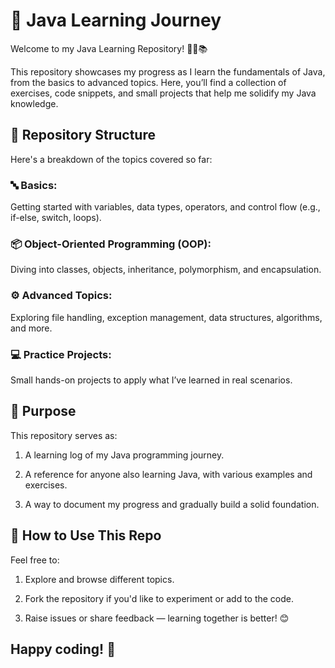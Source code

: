 # 🌟 Java Learning Journey
Welcome to my Java Learning Repository! 👩‍💻📚  

This repository showcases my progress as I learn the fundamentals of Java, from the basics to advanced topics. Here, you’ll find a collection of exercises, code snippets, and small projects that help me solidify my Java knowledge.

## 📁 Repository Structure
Here's a breakdown of the topics covered so far:

### 🔤 Basics:
Getting started with variables, data types, operators, and control flow (e.g., if-else, switch, loops).

### 📦 Object-Oriented Programming (OOP): 
Diving into classes, objects, inheritance, polymorphism, and encapsulation.

### ⚙️ Advanced Topics: 
Exploring file handling, exception management, data structures, algorithms, and more.

### 💻 Practice Projects: 
Small hands-on projects to apply what I’ve learned in real scenarios.

## 🎯 Purpose
This repository serves as:

1. A learning log of my Java programming journey.

2. A reference for anyone also learning Java, with various examples and exercises.

3. A way to document my progress and gradually build a solid foundation.

## 📌 How to Use This Repo
Feel free to:

1. Explore and browse different topics.

2. Fork the repository if you'd like to experiment or add to the code.

3. Raise issues or share feedback — learning together is better! 😊

## Happy coding! 🚀
